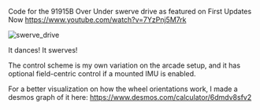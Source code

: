 Code for the 91915B Over Under swerve drive as featured on First Updates Now https://www.youtube.com/watch?v=7YzPnj5M7rk


![swerve_drive](https://github.com/user-attachments/assets/4e007bcd-7195-414a-8453-231643f0636c)

It dances! It swerves!


The control scheme is my own variation on the arcade setup, and it has optional field-centric control if a mounted IMU is enabled.

For a better visualization on how the wheel orientations work, I made a desmos graph of it here: https://www.desmos.com/calculator/6dmdv8sfv2
